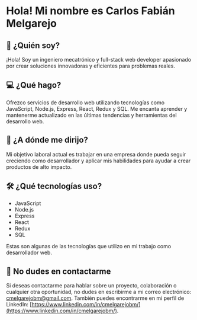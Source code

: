 # Hola! Mi nombre es Carlos Fabián Melgarejo

## 👋 ¿Quién soy?

¡Hola! Soy un ingeniero mecatrónico y full-stack web developer apasionado por crear soluciones innovadoras y eficientes para problemas reales.

## 💻 ¿Qué hago?

Ofrezco servicios de desarrollo web utilizando tecnologías como JavaScript, Node.js, Express, React, Redux y SQL. Me encanta aprender y mantenerme actualizado en las últimas tendencias y herramientas del desarrollo web.

## 🚀 ¿A dónde me dirijo?

Mi objetivo laboral actual es trabajar en una empresa donde pueda seguir creciendo como desarrollador y aplicar mis habilidades para ayudar a crear productos de alto impacto.

## 🛠 ¿Qué tecnologías uso?

- JavaScript
- Node.js
- Express
- React
- Redux
- SQL 

Estas son algunas de las tecnologías que utilizo en mi trabajo como desarrollador web.

## 📧 No dudes en contactarme

Si deseas contactarme para hablar sobre un proyecto, colaboración o cualquier otra oportunidad, no dudes en escribirme a mi correo electrónico: cmelgarejobm@gmail.com. También puedes encontrarme en mi perfil de LinkedIn: [https://www.linkedin.com/in/cmelgarejobm/](https://www.linkedin.com/in/cmelgarejobm/).
